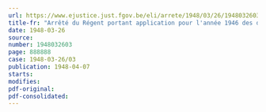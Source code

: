 ```yaml
---
url: https://www.ejustice.just.fgov.be/eli/arrete/1948/03/26/1948032603/justel
title-fr: "Arrêté du Régent portant application pour l'année 1946 des dispositions de l'arrêté du Régent du 17 décembre 1947, octroyant une indemnité de logement aux militaires de rang subalterne de la gendarmerie de la catégorie des mariés et assimilés non logés aux frais de l'Etat"
date: 1948-03-26
source:
number: 1948032603
page: 888888
case: 1948-03-26/03
publication: 1948-04-07
starts:
modifies:
pdf-original:
pdf-consolidated:
---
```


